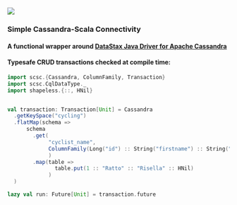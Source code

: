 # <img src="https://render.githubusercontent.com/render/math?math=(sc)^2">
### Simple Cassandra-Scala Connectivity
#### A functional wrapper around [DataStax Java Driver for Apache Cassandra](https://github.com/datastax/java-driver)

#### Typesafe CRUD transactions checked at compile time:
```scala
import scsc.{Cassandra, ColumnFamily, Transaction}
import scsc.CqlDataType._
import shapeless.{::, HNil}


val transaction: Transaction[Unit] = Cassandra
  .getKeySpace("cycling")
  .flatMap(schema =>
      schema
        .get(
             "cyclist_name",
             ColumnFamily(Long("id") :: String("firstname") :: String("lastname") :: HNil)
             )
        .map(table =>
               table.put(1 :: "Ratto" :: "Risella" :: HNil)
             )
  )

lazy val run: Future[Unit] = transaction.future
```
